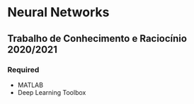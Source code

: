 # Neural Networks

## Trabalho de Conhecimento e Raciocínio 2020/2021 

### Required
- MATLAB
- Deep Learning Toolbox

